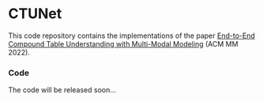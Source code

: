 # CTUNet

This code repository contains the implementations of the paper [End-to-End Compound Table Understanding with Multi-Modal Modeling]() (ACM MM 2022).


### Code 

The code will be released soon...